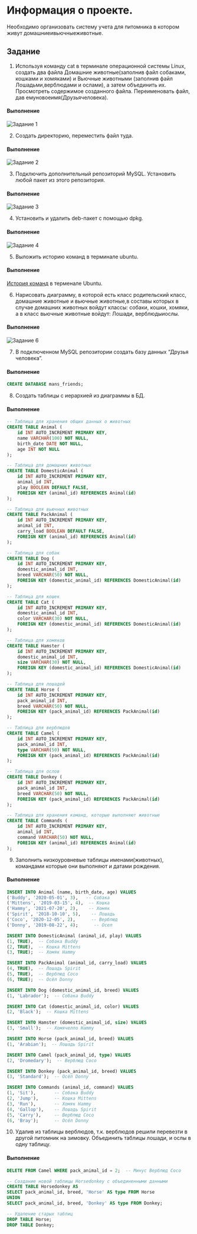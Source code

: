 # Информация о проекте.  
Необходимо организовать систему учета для питомника в котором живут домашниеивьючныеживотные.  
## Задание  
1. Используя команду cat в терминале операционной системы Linux, создать два файла Домашние животные(заполнив файл собаками, кошками и хомяками) и Вьючные животными (заполнив файл Лошадьми,верблюдами и ослами), а затем объединить их. Просмотреть содержимое созданного файла. Переименовать файл, дав емуновоеимя(Друзьячеловека).
#### Выполнение
![Задание 1](https://github.com/ArtRadchenko/AnimalHub/blob/main/Screenshots/task01.jpg)  

2. Создать директорию, переместить файл туда.
#### Выполнение
![Задание 2](https://github.com/ArtRadchenko/AnimalHub/blob/main/Screenshots/task02.jpg)  

3. Подключить дополнительный репозиторий MySQL. Установить любой пакет из этого репозитория.
#### Выполнение
![Задание 3](https://github.com/ArtRadchenko/AnimalHub/blob/main/Screenshots/task03.jpg)  

4. Установить и удалить deb-пакет с помощью dpkg.
#### Выполнение
![Задание 4](https://github.com/ArtRadchenko/AnimalHub/blob/main/Screenshots/task04.jpg)  

5. Выложить историю команд в терминале ubuntu.
#### Выполнение
[История команд](https://github.com/ArtRadchenko/AnimalHub/blob/main/bash.txt) в терменале Ubuntu.  

6. Нарисовать диаграмму, в которой есть класс родительский класс, домашние животные и вьючные животные,в составы которых в случае домашних животных войдут классы: собаки, кошки, хомяки, а в класс вьючные животные войдут: Лошади, верблюдыиослы.
#### Выполнение
![Задание 6](https://github.com/ArtRadchenko/AnimalHub/blob/main/Screenshots/uml.jpg)  

7. В подключенном MySQL репозитории создать базу данных “Друзья человека”.
#### Выполнение
```sql
CREATE DATABASE mans_friends;
```  

8. Создать таблицы с иерархией из диаграммы в БД.  
#### Выполнение
```sql
-- Таблица для хранения общих данных о животных
CREATE TABLE Animal (
    id INT AUTO_INCREMENT PRIMARY KEY,
    name VARCHAR(100) NOT NULL,
    birth_date DATE NOT NULL,
    age INT NOT NULL
);

-- Таблица для домашних животных
CREATE TABLE DomesticAnimal (
    id INT AUTO_INCREMENT PRIMARY KEY,
    animal_id INT,
    play BOOLEAN DEFAULT FALSE,
    FOREIGN KEY (animal_id) REFERENCES Animal(id)
);

-- Таблица для вьючных животных
CREATE TABLE PackAnimal (
    id INT AUTO_INCREMENT PRIMARY KEY,
    animal_id INT,
    carry_load BOOLEAN DEFAULT FALSE,
    FOREIGN KEY (animal_id) REFERENCES Animal(id)
);

-- Таблица для собак
CREATE TABLE Dog (
    id INT AUTO_INCREMENT PRIMARY KEY,
    domestic_animal_id INT,
    breed VARCHAR(50) NOT NULL,
    FOREIGN KEY (domestic_animal_id) REFERENCES DomesticAnimal(id)
);

-- Таблица для кошек
CREATE TABLE Cat (
    id INT AUTO_INCREMENT PRIMARY KEY,
    domestic_animal_id INT,
    color VARCHAR(30) NOT NULL,
    FOREIGN KEY (domestic_animal_id) REFERENCES DomesticAnimal(id)
);

-- Таблица для хомяков
CREATE TABLE Hamster (
    id INT AUTO_INCREMENT PRIMARY KEY,
    domestic_animal_id INT,
    size VARCHAR(30) NOT NULL,
    FOREIGN KEY (domestic_animal_id) REFERENCES DomesticAnimal(id)
);

-- Таблица для лошадей
CREATE TABLE Horse (
    id INT AUTO_INCREMENT PRIMARY KEY,
    pack_animal_id INT,
    breed VARCHAR(50) NOT NULL,
    FOREIGN KEY (pack_animal_id) REFERENCES PackAnimal(id)
);

-- Таблица для верблюдов
CREATE TABLE Camel (
    id INT AUTO_INCREMENT PRIMARY KEY,
    pack_animal_id INT,
    type VARCHAR(50) NOT NULL,
    FOREIGN KEY (pack_animal_id) REFERENCES PackAnimal(id)
);

-- Таблица для ослов
CREATE TABLE Donkey (
    id INT AUTO_INCREMENT PRIMARY KEY,
    pack_animal_id INT,
    breed VARCHAR(50) NOT NULL,
    FOREIGN KEY (pack_animal_id) REFERENCES PackAnimal(id)
);

-- Таблица для хранения команд, которые выполняют животные
CREATE TABLE Commands (
    id INT AUTO_INCREMENT PRIMARY KEY,
    animal_id INT,
    command VARCHAR(50) NOT NULL,
    FOREIGN KEY (animal_id) REFERENCES Animal(id)
);
```  

9. Заполнить низкоуровневые таблицы именами(животных), командами которые они выполняют и датами рождения.
#### Выполнение
```sql
INSERT INTO Animal (name, birth_date, age) VALUES 
('Buddy', '2020-05-01', 3),   -- Собака
('Mittens', '2019-03-15', 4),  -- Кошка
('Hammy', '2021-07-20', 2),    -- Хомяк
('Spirit', '2018-10-10', 5),    -- Лошадь
('Coco', '2020-12-05', 2),      -- Верблюд
('Donny', '2019-08-22', 4);      -- Осел

INSERT INTO DomesticAnimal (animal_id, play) VALUES 
(1, TRUE),  -- Собака Buddy
(2, TRUE),  -- Кошка Mittens
(3, TRUE);  -- Хомяк Hammy

INSERT INTO PackAnimal (animal_id, carry_load) VALUES 
(4, TRUE),  -- Лошадь Spirit
(5, TRUE),  -- Верблюд Coco
(6, TRUE);  -- Осёл Donny

INSERT INTO Dog (domestic_animal_id, breed) VALUES 
(1, 'Labrador');  -- Собака Buddy

INSERT INTO Cat (domestic_animal_id, color) VALUES 
(2, 'Black');  -- Кошка Mittens

INSERT INTO Hamster (domestic_animal_id, size) VALUES 
(3, 'Small');  -- Хомячелло Hammy

INSERT INTO Horse (pack_animal_id, breed) VALUES 
(1, 'Arabian');  -- Лошадь Spirit

INSERT INTO Camel (pack_animal_id, type) VALUES 
(2, 'Dromedary');  -- Верблюд Coco

INSERT INTO Donkey (pack_animal_id, breed) VALUES 
(3, 'Standard');  -- Осёл Donny

INSERT INTO Commands (animal_id, command) VALUES 
(1, 'Sit'),       -- Собака Buddy
(2, 'Jump'),      -- Кошка Mittens
(3, 'Run'),       -- Хомяк Hammy
(4, 'Gallop'),    -- Лошадь Spirit
(5, 'Carry'),     -- Верблюд Coco
(6, 'Bray');      -- Осёл Donny
```  

10. Удалив из таблицы верблюдов, т.к. верблюдов решили перевезти в другой питомник на зимовку. Объединить таблицы лошади, и ослы в одну таблицу.
#### Выполнение
```sql
DELETE FROM Camel WHERE pack_animal_id = 2;  -- Минус Верблюд Coco
```  

```sql
-- Создание новой таблицы Horsedonkey с объединенными данными
CREATE TABLE Horsedonkey AS
SELECT pack_animal_id, breed, 'Horse' AS type FROM Horse
UNION
SELECT pack_animal_id, breed, 'Donkey' AS type FROM Donkey;

-- Удаление старых таблиц
DROP TABLE Horse;
DROP TABLE Donkey;
```  

